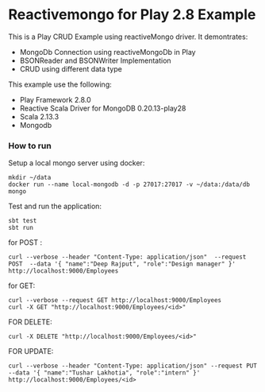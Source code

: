 Reactivemongo for Play 2.8 Example
=======================
This is a Play CRUD Example using reactiveMongo driver. It demontrates:
<ul>
<li>MongoDb Connection using reactiveMongoDb in Play</li>
<li>BSONReader and BSONWriter Implementation</li>
<li>CRUD using different data type</li>
</ul>

This example use the following:
<ul>
<li>Play Framework 2.8.0</li>
<li>Reactive Scala Driver for MongoDB 0.20.13-play28</li>
<li>Scala 2.13.3</li>
<li>Mongodb</li>
</ul>

### How to run
Setup a local mongo server using docker:
```shell script
mkdir ~/data
docker run --name local-mongodb -d -p 27017:27017 -v ~/data:/data/db mongo
```
Test and run the application:
```shell script
sbt test
sbt run
```
for POST :
```
curl --verbose --header "Content-Type: application/json"  --request POST  --data '{ "name":"Deep Rajput", "role":"Design manager" }' http://localhost:9000/Employees
```
for GET:
```
curl --verbose --request GET http://localhost:9000/Employees
curl -X GET "http://localhost:9000/Employees/<id>"
```
FOR DELETE:
```
curl -X DELETE "http://localhost:9000/Employees/<id>"
```
FOR UPDATE:
```
curl --verbose --header "Content-Type: application/json" --request PUT --data '{ "name":"Tushar Lakhotia", "role":"intern" }' http://localhost:9000/Employees/<id>
```

